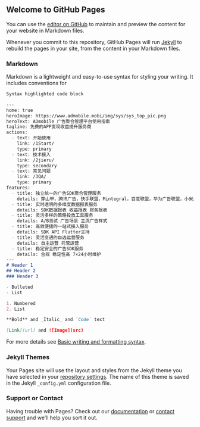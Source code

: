 

## Welcome to GitHub Pages

You can use the [editor on GitHub](https://github.com/joshua0409/joshua0409.github.io/edit/main/README.md) to maintain and preview the content for your website in Markdown files.

Whenever you commit to this repository, GitHub Pages will run [Jekyll](https://jekyllrb.com/) to rebuild the pages in your site, from the content in your Markdown files.

### Markdown

Markdown is a lightweight and easy-to-use syntax for styling your writing. It includes conventions for

```markdown
Syntax highlighted code block

---
home: true
heroImage: https://www.admobile.mobi/img/sys/sys_top_pic.png
heroText: ADmobile 广告聚合管理平台使用指南
tagline: 免费的APP变现收益提升服务商
actions:
  - text: 开始使用
    link: /1Start/
    type: primary
  - text: 技术接入
    link: /2jieru/
    type: secondary
  - text: 常见问题
    link: /3QA/
    type: primary
features:
  - title: 独立统一的广告SDK聚合管理服务
    details: 穿山甲，腾讯广告，快手联盟，Mintegral，百度联盟，华为广告联盟，小米广告联盟
  - title: 实时透明的多维度数据报表服务
    details: SDK数据报表 收益报表 财务报表
  - title: 灵活多样的策略投放工具服务
    details: A/B测试 广告场景 主流广告样式
  - title: 高效便捷的一站式接入服务
    details: SDK API Flutter支持
  - title: 灵活变通的自选运营服务
    details: 自主运营 托管运营
  - title: 稳定安全的广告SDK服务
    details: 合规 稳定性高 7×24小时维护
---
# Header 1
## Header 2
### Header 3

- Bulleted
- List

1. Numbered
2. List

**Bold** and _Italic_ and `Code` text

[Link](url) and ![Image](src)
```

For more details see [Basic writing and formatting syntax](https://docs.github.com/en/github/writing-on-github/getting-started-with-writing-and-formatting-on-github/basic-writing-and-formatting-syntax).

### Jekyll Themes

Your Pages site will use the layout and styles from the Jekyll theme you have selected in your [repository settings](https://github.com/joshua0409/joshua0409.github.io/settings/pages). The name of this theme is saved in the Jekyll `_config.yml` configuration file.

### Support or Contact

Having trouble with Pages? Check out our [documentation](https://docs.github.com/categories/github-pages-basics/) or [contact support](https://support.github.com/contact) and we’ll help you sort it out.
